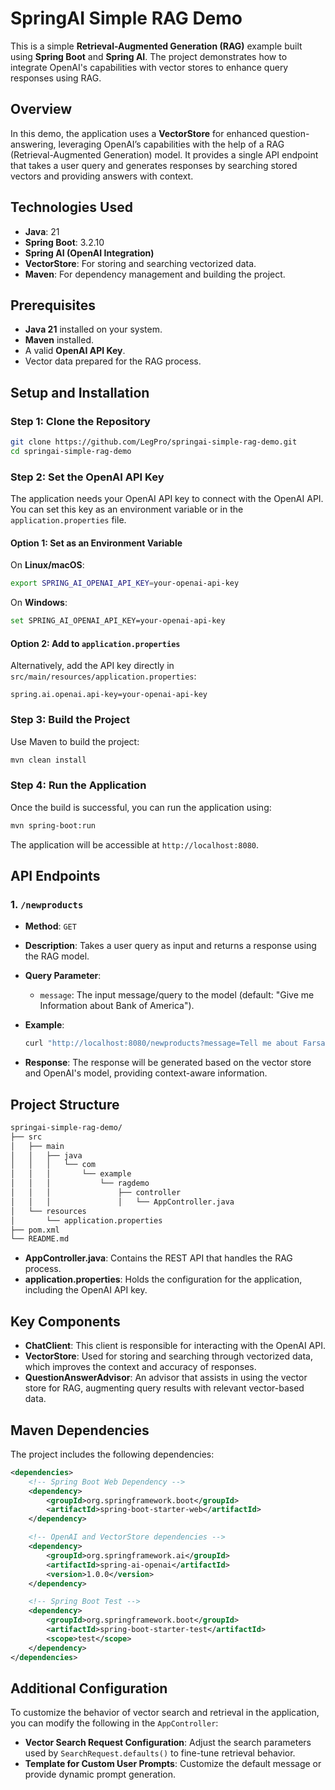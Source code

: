 
# SpringAI Simple RAG Demo

This is a simple **Retrieval-Augmented Generation (RAG)** example built using **Spring Boot** and **Spring AI**. The project demonstrates how to integrate OpenAI's capabilities with vector stores to enhance query responses using RAG.

## Overview

In this demo, the application uses a **VectorStore** for enhanced question-answering, leveraging OpenAI’s capabilities with the help of a RAG (Retrieval-Augmented Generation) model. It provides a single API endpoint that takes a user query and generates responses by searching stored vectors and providing answers with context.

## Technologies Used

- **Java**: 21
- **Spring Boot**: 3.2.10
- **Spring AI (OpenAI Integration)**
- **VectorStore**: For storing and searching vectorized data.
- **Maven**: For dependency management and building the project.

## Prerequisites

- **Java 21** installed on your system.
- **Maven** installed.
- A valid **OpenAI API Key**.
- Vector data prepared for the RAG process.

## Setup and Installation

### Step 1: Clone the Repository

```bash
git clone https://github.com/LegPro/springai-simple-rag-demo.git
cd springai-simple-rag-demo
```

### Step 2: Set the OpenAI API Key

The application needs your OpenAI API key to connect with the OpenAI API. You can set this key as an environment variable or in the `application.properties` file.

#### Option 1: Set as an Environment Variable

On **Linux/macOS**:
```bash
export SPRING_AI_OPENAI_API_KEY=your-openai-api-key
```

On **Windows**:
```bash
set SPRING_AI_OPENAI_API_KEY=your-openai-api-key
```

#### Option 2: Add to `application.properties`

Alternatively, add the API key directly in `src/main/resources/application.properties`:

```properties
spring.ai.openai.api-key=your-openai-api-key
```

### Step 3: Build the Project

Use Maven to build the project:

```bash
mvn clean install
```

### Step 4: Run the Application

Once the build is successful, you can run the application using:

```bash
mvn spring-boot:run
```

The application will be accessible at `http://localhost:8080`.

## API Endpoints

### 1. `/newproducts`

- **Method**: `GET`
- **Description**: Takes a user query as input and returns a response using the RAG model.
- **Query Parameter**:
  - `message`: The input message/query to the model (default: "Give me Information about Bank of America").
- **Example**:
    ```bash
    curl "http://localhost:8080/newproducts?message=Tell me about Farsana"
    ```

- **Response**: 
    The response will be generated based on the vector store and OpenAI's model, providing context-aware information.

## Project Structure

```bash
springai-simple-rag-demo/
├── src
│   ├── main
│   │   ├── java
│   │   │   └── com
│   │   │       └── example
│   │   │           └── ragdemo
│   │   │               ├── controller
│   │   │               │   └── AppController.java
│   └── resources
│       └── application.properties
├── pom.xml
└── README.md
```

- **AppController.java**: Contains the REST API that handles the RAG process.
- **application.properties**: Holds the configuration for the application, including the OpenAI API key.

## Key Components

- **ChatClient**: This client is responsible for interacting with the OpenAI API.
- **VectorStore**: Used for storing and searching through vectorized data, which improves the context and accuracy of responses.
- **QuestionAnswerAdvisor**: An advisor that assists in using the vector store for RAG, augmenting query results with relevant vector-based data.

## Maven Dependencies

The project includes the following dependencies:

```xml
<dependencies>
    <!-- Spring Boot Web Dependency -->
    <dependency>
        <groupId>org.springframework.boot</groupId>
        <artifactId>spring-boot-starter-web</artifactId>
    </dependency>

    <!-- OpenAI and VectorStore dependencies -->
    <dependency>
        <groupId>org.springframework.ai</groupId>
        <artifactId>spring-ai-openai</artifactId>
        <version>1.0.0</version>
    </dependency>

    <!-- Spring Boot Test -->
    <dependency>
        <groupId>org.springframework.boot</groupId>
        <artifactId>spring-boot-starter-test</artifactId>
        <scope>test</scope>
    </dependency>
</dependencies>
```

## Additional Configuration

To customize the behavior of vector search and retrieval in the application, you can modify the following in the `AppController`:

- **Vector Search Request Configuration**: Adjust the search parameters used by `SearchRequest.defaults()` to fine-tune retrieval behavior.
- **Template for Custom User Prompts**: Customize the default message or provide dynamic prompt generation.


